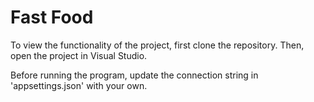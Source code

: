 # Fast Food

To view the functionality of the project, first clone the repository.
Then, open the project in Visual Studio.

Before running the program, update the connection string in 'appsettings.json'
with your own.
